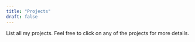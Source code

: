 ```yaml
---
title: "Projects"
draft: false
---
```


List all my projects. Feel free to click on any of the projects for more
details.
